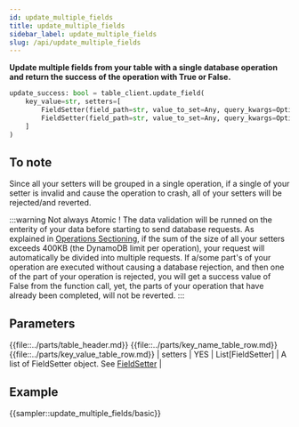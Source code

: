 ```yaml
---
id: update_multiple_fields
title: update_multiple_fields
sidebar_label: update_multiple_fields
slug: /api/update_multiple_fields
---
```


**Update multiple fields from your table with a single database operation and return the success of the 
operation with True or False.**

```python
update_success: bool = table_client.update_field(
    key_value=str, setters=[
        FieldSetter(field_path=str, value_to_set=Any, query_kwargs=Optional[dict]),
        FieldSetter(field_path=str, value_to_set=Any, query_kwargs=Optional[dict])
    ]
)
```

## To note

Since all your setters will be grouped in a single operation, if a single of your setter is invalid and cause the 
operation to crash, all of your setters will be rejected/and reverted.

:::warning Not always Atomic !
The data validation will be runned on the enterity of your data before starting to
send database requests. As explained in [Operations Sectioning](../details/operations_sectioning.md), if the sum of the 
size of all your setters exceeds 400KB (the DynamoDB limit per operation), your request will automatically be divided 
into multiple requests. If a/some part's of your operation are executed without causing a database rejection, and then 
one of the part of your operation is rejected, you will get a success value of False from the function call, yet, the 
parts of your operation that have already been completed, will not be reverted.
:::

## Parameters

{{file::../parts/table_header.md}}
{{file::../parts/key_name_table_row.md}}
{{file::../parts/key_value_table_row.md}}
| setters       | YES      | List[FieldSetter] | A list of FieldSetter object. See [FieldSetter](../api/FieldSetter.md) |

## Example

{{sampler::update_multiple_fields/basic}}

